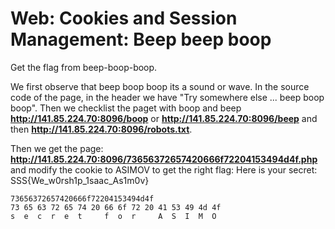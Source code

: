 # Web: Cookies and Session Management: Beep beep boop

Get the flag from beep-boop-boop.

We first observe that beep boop boop its a sound or wave.
In the source code of the page, in the header we have "Try somewhere else ... beep boop boop".
Then we checklist the paget with boop and beep **http://141.85.224.70:8096/boop** or **http://141.85.224.70:8096/beep** and then 
**http://141.85.224.70:8096/robots.txt**.

Then we get the page: **http://141.85.224.70:8096/73656372657420666f72204153494d4f.php** and modify the cookie to ASIMOV to get the right flag:
Here is your secret: SSS{We_w0rsh1p_1saac_As1m0v}

```
73656372657420666f72204153494d4f
73 65 63 72 65 74 20 66 6f 72 20 41 53 49 4d 4f
s  e  c  r  e  t     f  o  r     A  S  I  M  O
```
